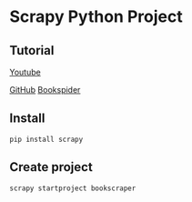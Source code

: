 # Scrapy Python Project

## Tutorial

[Youtube](https://youtu.be/mBoX_JCKZTE)

[GitHub](https://github.com/orgs/python-scrapy-playbook/repositories)
[Bookspider](https://github.com/python-scrapy-playbook/basic-scrapy-project/tree/main)

## Install

```pip install scrapy```

## Create project

```scrapy startproject bookscraper```


